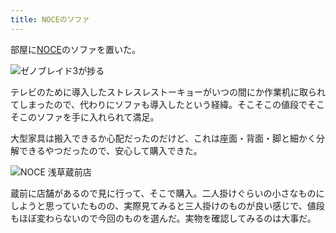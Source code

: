 ```yaml
---
title: NOCEのソファ
---
```

部屋に[NOCE](https://www.noce.co.jp/)のソファを置いた。

![](https://lh4.googleusercontent.com/tnUe86ai8B03Q1ZjCN9XIweQAb3nb0_WycueUVH-i7keDEvZebdrirRIOP1BQ8oswzKwTRFFk09TBzpwEbMLKfwgNCJiZ3ZrE0r8B8bVimfeKA1TFrdfFoJU9CsVpLl_bHCNTcMHOrid84MM8Rh_dpIdKLvvLrlBzglE8NSUIAEUEmVgMDT2Yoijaw "ゼノブレイド3が捗る")

テレビのために導入したストレスレストーキョーがいつの間にか作業机に取られてしまったので、代わりにソファも導入したという経緯。そこそこの値段でそこそこのソファを手に入れられて満足。

大型家具は搬入できるか心配だったのだけど、これは座面・背面・脚と細かく分解できるやつだったので、安心して購入できた。

![](https://lh5.googleusercontent.com/k96SF74isrvdvGtztno9aRKm0tP3xpzVXMT8U-JC2J_6MiAv6uQcrfOwU36NEPapJH41Gzl8Zdh8_9JA4rBHneqWMSD3rE444O9jPDfU4kSMBpQyzpjCjTBJJNvB5Tn64bDSa0xKw26HA5Pk_fpcNnNcMns4PwFvDLeH7wipgv8y-jkVIOjj0Sv3Pw "NOCE 浅草蔵前店")

蔵前に店舗があるので見に行って、そこで購入。二人掛けぐらいの小さなものにしようと思っていたものの、実際見てみると三人掛けのものが良い感じで、値段もほぼ変わらないので今回のものを選んだ。実物を確認してみるのは大事だ。
